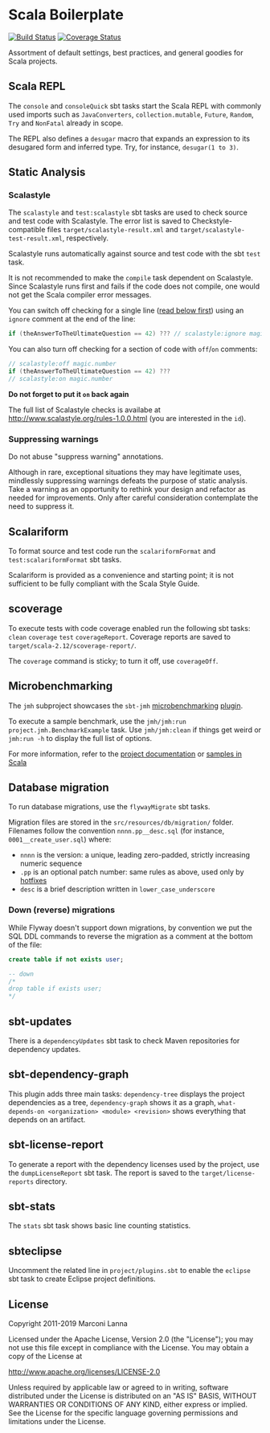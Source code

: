 Scala Boilerplate
=================

[![Build Status](https://travis-ci.org/marconilanna/scala-boilerplate.svg)](https://travis-ci.org/marconilanna/scala-boilerplate)
[![Coverage Status](https://coveralls.io/repos/github/marconilanna/scala-boilerplate/badge.svg)](https://coveralls.io/github/marconilanna/scala-boilerplate)

Assortment of default settings, best practices, and general goodies for Scala projects.

Scala REPL
----------

The `console` and `consoleQuick` sbt tasks start the Scala REPL with commonly used imports such as
`JavaConverters`, `collection.mutable`, `Future`, `Random`, `Try` and `NonFatal` already in scope.

The REPL also defines a `desugar` macro that expands an expression to its desugared form and inferred type.
Try, for instance, `desugar(1 to 3)`.

Static Analysis
---------------

### Scalastyle

The `scalastyle` and `test:scalastyle` sbt tasks are used to check source and test code with Scalastyle.
The error list is saved to Checkstyle-compatible files `target/scalastyle-result.xml`
and `target/scalastyle-test-result.xml`, respectively.

Scalastyle runs automatically against source and test code with the sbt `test` task.

It is not recommended to make the `compile` task dependent on Scalastyle.
Since Scalastyle runs first and fails if the code does not compile,
one would not get the Scala compiler error messages.

You can switch off checking for a single line ([read below first](#suppressing-warnings))
using an `ignore` comment at the end of the line:

```scala
if (theAnswerToTheUltimateQuestion == 42) ??? // scalastyle:ignore magic.number
```

You can also turn off checking for a section of code with `off`/`on` comments:

```scala
// scalastyle:off magic.number
if (theAnswerToTheUltimateQuestion == 42) ???
// scalastyle:on magic.number
```

**Do not forget to put it `on` back again**

The full list of Scalastyle checks is availabe at http://www.scalastyle.org/rules-1.0.0.html
(you are interested in the `id`).

### Suppressing warnings

Do not abuse "suppress warning" annotations.

Although in rare, exceptional situations they may have legitimate uses,
mindlessly suppressing warnings defeats the purpose of static analysis.
Take a warning as an opportunity to rethink your design and refactor as needed for improvements.
Only after careful consideration contemplate the need to suppress it.

Scalariform
-----------

To format source and test code run the `scalariformFormat` and `test:scalariformFormat` sbt tasks.

Scalariform is provided as a convenience and starting point;
it is not sufficient to be fully compliant with the Scala Style Guide.

scoverage
---------

To execute tests with code coverage enabled run the following sbt tasks:
`clean` `coverage` `test` `coverageReport`.
Coverage reports are saved to `target/scala-2.12/scoverage-report/`.

The `coverage` command is sticky; to turn it off, use `coverageOff`.

Microbenchmarking
-----------------

The `jmh` subproject showcases the `sbt-jmh`
[microbenchmarking](http://openjdk.java.net/projects/code-tools/jmh/)
[plugin](http://github.com/ktoso/sbt-jmh).

To execute a sample benchmark, use the `jmh/jmh:run project.jmh.BenchmarkExample` task.
Use `jmh/jmh:clean` if things get weird or `jmh:run -h` to display the full list of options.

For more information, refer to the
[project documentation](http://jar-download.com/artifacts/org.openjdk.jmh/jmh-core/1.21/documentation) or
[samples in Scala](http://github.com/ktoso/sbt-jmh/tree/master/plugin/src/sbt-test/sbt-jmh/run/src/main/scala/org/openjdk/jmh/samples)

Database migration
------------------

To run database migrations, use the `flywayMigrate` sbt tasks.

Migration files are stored in the `src/resources/db/migration/` folder.
Filenames follow the convention `nnnn.pp__desc.sql` (for instance, `0001__create_user.sql`) where:

* `nnnn` is the version: a unique, leading zero-padded, strictly increasing numeric sequence
* `.pp` is an optional patch number: same rules as above, used only by [hotfixes](http://flywaydb.org/documentation/faq.html#hot-fixes)
* `desc` is a brief description written in `lower_case_underscore`

### Down (reverse) migrations

While Flyway doesn't support down migrations, by convention we put the SQL DDL commands to reverse
the migration as a comment at the bottom of the file:

``` sql
create table if not exists user;

-- down
/*
drop table if exists user;
*/
```

sbt-updates
-----------

There is a `dependencyUpdates` sbt task to check Maven repositories for dependency updates.

sbt-dependency-graph
--------------------

This plugin adds three main tasks:
`dependency-tree` displays the project dependencies as a tree,
`dependency-graph` shows it as a graph,
`what-depends-on <organization> <module> <revision>` shows everything that depends on an artifact.

sbt-license-report
------------------

To generate a report with the dependency licenses used by the project, use the `dumpLicenseReport` sbt task.
The report is saved to the `target/license-reports` directory.

sbt-stats
---------

The `stats` sbt task shows basic line counting statistics.

sbteclipse
----------

Uncomment the related line in `project/plugins.sbt` to enable the `eclipse` sbt task
to create Eclipse project definitions.

License
-------

Copyright 2011-2019 Marconi Lanna

Licensed under the Apache License, Version 2.0 (the "License");
you may not use this file except in compliance with the License.
You may obtain a copy of the License at

   http://www.apache.org/licenses/LICENSE-2.0

Unless required by applicable law or agreed to in writing, software
distributed under the License is distributed on an "AS IS" BASIS,
WITHOUT WARRANTIES OR CONDITIONS OF ANY KIND, either express or implied.
See the License for the specific language governing permissions and
limitations under the License.
